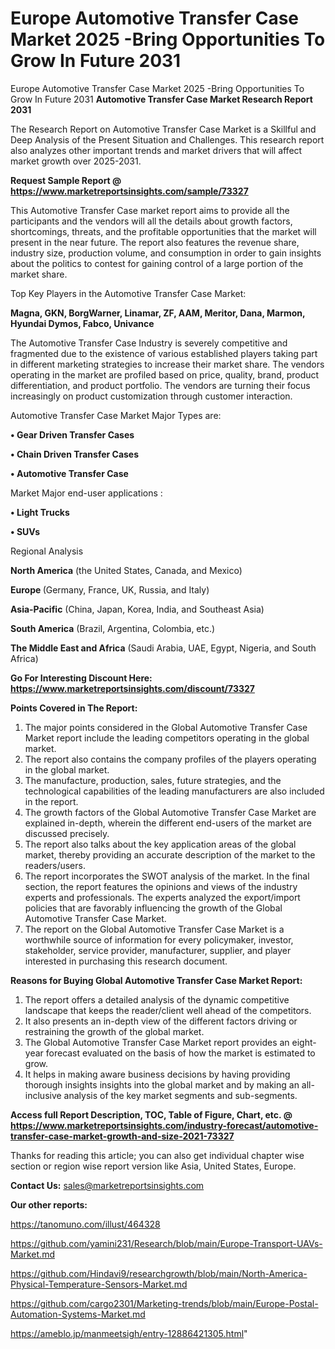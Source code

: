 # Europe Automotive Transfer Case Market 2025 -Bring Opportunities To Grow In Future 2031
Europe Automotive Transfer Case Market 2025 -Bring Opportunities To Grow In Future 2031
<strong>Automotive Transfer Case Market Research Report 2031</strong>

The Research Report on Automotive Transfer Case Market is a Skillful and Deep Analysis of the Present Situation and Challenges. This research report also analyzes other important trends and market drivers that will affect market growth over 2025-2031.

<strong>Request Sample Report @ <a href=https://www.marketreportsinsights.com/sample/73327>https://www.marketreportsinsights.com/sample/73327</a></strong>

This Automotive Transfer Case market report aims to provide all the participants and the vendors will all the details about growth factors, shortcomings, threats, and the profitable opportunities that the market will present in the near future. The report also features the revenue share, industry size, production volume, and consumption in order to gain insights about the politics to contest for gaining control of a large portion of the market share.

Top Key Players in the Automotive Transfer Case Market:

<strong>Magna, GKN, BorgWarner, Linamar, ZF, AAM, Meritor, Dana, Marmon, Hyundai Dymos, Fabco, Univance</strong>

The Automotive Transfer Case Industry is severely competitive and fragmented due to the existence of various established players taking part in different marketing strategies to increase their market share. The vendors operating in the market are profiled based on price, quality, brand, product differentiation, and product portfolio. The vendors are turning their focus increasingly on product customization through customer interaction.

Automotive Transfer Case Market Major Types are:

<strong>• Gear Driven Transfer Cases

• Chain Driven Transfer Cases

• Automotive Transfer Case</strong>

Market Major end-user applications :

<strong>• Light Trucks

• SUVs</strong>

Regional Analysis

</u><strong><b>North America</b></strong> (the United States, Canada, and Mexico)

<strong><b>Europe </b></strong>(Germany, France, UK, Russia, and Italy)

<strong><b>Asia-Pacific</b></strong> (China, Japan, Korea, India, and Southeast Asia)

<strong><b>South America</b></strong> (Brazil, Argentina, Colombia, etc.)

<strong><b>The Middle East and Africa</b></strong> (Saudi Arabia, UAE, Egypt, Nigeria, and South Africa)

<strong>Go For Interesting Discount Here: <a href=https://www.marketreportsinsights.com/discount/73327>https://www.marketreportsinsights.com/discount/73327</a></strong>

<strong>Points Covered in The Report:</strong>
<ol>
  <li>The major points considered in the Global Automotive Transfer Case Market report include the leading competitors operating in the global market.</li>
  <li>The report also contains the company profiles of the players operating in the global market.</li>
  <li>The manufacture, production, sales, future strategies, and the technological capabilities of the leading manufacturers are also included in the report.</li>
  <li>The growth factors of the Global Automotive Transfer Case Market are explained in-depth, wherein the different end-users of the market are discussed precisely.</li>
  <li>The report also talks about the key application areas of the global market, thereby providing an accurate description of the market to the readers/users.</li>
  <li>The report incorporates the SWOT analysis of the market. In the final section, the report features the opinions and views of the industry experts and professionals. The experts analyzed the export/import policies that are favorably influencing the growth of the Global Automotive Transfer Case Market.</li>
  <li>The report on the Global Automotive Transfer Case Market is a worthwhile source of information for every policymaker, investor, stakeholder, service provider, manufacturer, supplier, and player interested in purchasing this research document.</li>
</ol>
<strong>Reasons for Buying Global Automotive Transfer Case Market Report:</strong>

<ol>
  <li>The report offers a detailed analysis of the dynamic competitive landscape that keeps the reader/client well ahead of the competitors.</li>
  <li>It also presents an in-depth view of the different factors driving or restraining the growth of the global market.</li>
  <li>The Global Automotive Transfer Case Market report provides an eight-year forecast evaluated on the basis of how the market is estimated to grow.</li>
  <li>It helps in making aware business decisions by having providing thorough insights insights into the global market and by making an all-inclusive analysis of the key market segments and sub-segments.</li>
</ol>
<strong>Access full Report Description, TOC, Table of Figure, Chart, etc. @ <a href=https://www.marketreportsinsights.com/industry-forecast/automotive-transfer-case-market-growth-and-size-2021-73327>https://www.marketreportsinsights.com/industry-forecast/automotive-transfer-case-market-growth-and-size-2021-73327</a></strong>


Thanks for reading this article; you can also get individual chapter wise section or region wise report version like Asia, United States, Europe.

<strong>Contact Us:</strong>
sales@marketreportsinsights.com

<strong>Our other reports:</strong>

<a href=https://tanomuno.com/illust/464328>https://tanomuno.com/illust/464328</a>

<a href=https://github.com/yamini231/Research/blob/main/Europe-Transport-UAVs-Market.md>https://github.com/yamini231/Research/blob/main/Europe-Transport-UAVs-Market.md</a>

<a href=https://github.com/Hindavi9/researchgrowth/blob/main/North-America-Physical-Temperature-Sensors-Market.md>https://github.com/Hindavi9/researchgrowth/blob/main/North-America-Physical-Temperature-Sensors-Market.md</a>

<a href=https://github.com/cargo2301/Marketing-trends/blob/main/Europe-Postal-Automation-Systems-Market.md>https://github.com/cargo2301/Marketing-trends/blob/main/Europe-Postal-Automation-Systems-Market.md</a>

<a href=https://ameblo.jp/manmeetsigh/entry-12886421305.html>https://ameblo.jp/manmeetsigh/entry-12886421305.html</a>"
